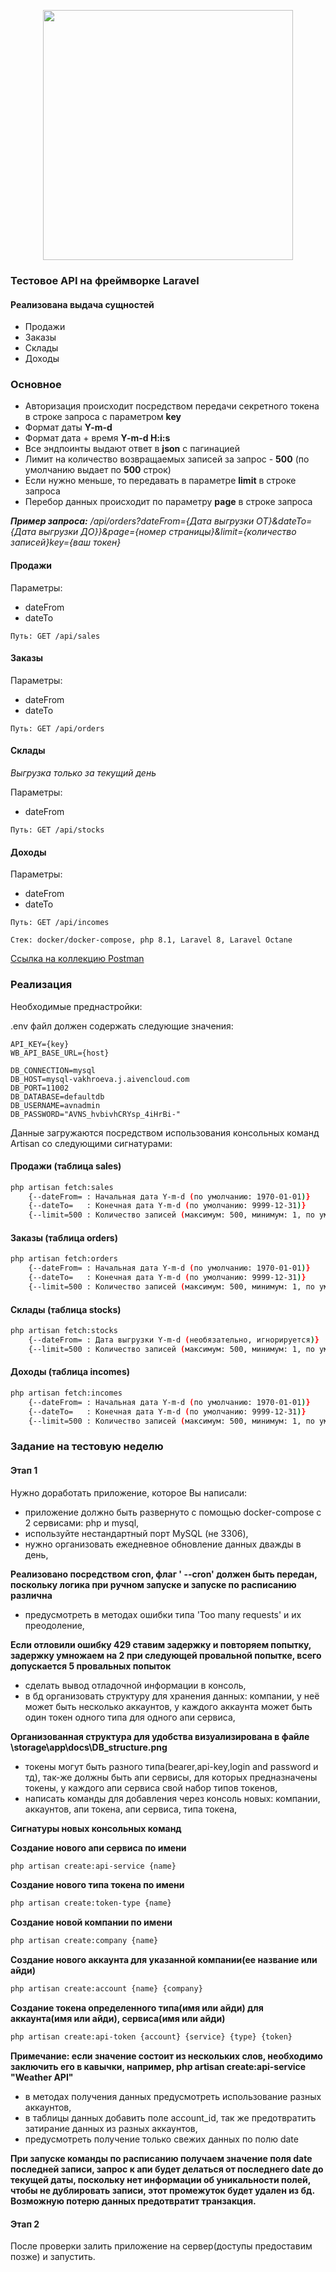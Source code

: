 <p align="center"><a href="https://laravel.com" target="_blank"><img src="https://raw.githubusercontent.com/laravel/art/master/logo-lockup/5%20SVG/2%20CMYK/1%20Full%20Color/laravel-logolockup-cmyk-red.svg" width="400"></a></p>


### Тестовое API на фреймворке Laravel

#### Реализована выдача сущностей 
- Продажи 
- Заказы
- Склады
- Доходы

### Основное

- Авторизация происходит посредством передачи секретного токена в строке запроса с параметром **key**
- Формат даты **Y-m-d**
- Формат дата + время **Y-m-d H:i:s**
- Все эндпоинты выдают ответ в **json** с пагинацией
- Лимит на количество возвращаемых записей за запрос - **500** (по умолчанию выдает по **500** строк)
- Если нужно меньше, то передавать в параметре **limit** в строке запроса
- Перебор данных происходит по параметру **page** в строке запроса

_**Пример запроса:** /api/orders?dateFrom={Дата выгрузки ОТ}&dateTo={Дата выгрузки ДО}}&page={номер страницы}&limit={количество записей}key={ваш токен}_

#### Продажи

Параметры:

- dateFrom
- dateTo

`Путь: GET /api/sales`

#### Заказы

Параметры:

- dateFrom
- dateTo

`Путь: GET /api/orders`

#### Склады 
_Выгрузка только за текущий день_

Параметры:

- dateFrom

`Путь: GET /api/stocks`

#### Доходы

Параметры:

- dateFrom
- dateTo

`Путь: GET /api/incomes`

`Стек: docker/docker-compose, php 8.1, Laravel 8, Laravel Octane`

[Ссылка на коллекцию Postman](https://www.postman.com/cy322666/workspace/app-api-test/overview)


### Реализация

Необходимые преднастройки: 

.env файл должен содержать следующие значения: 

```
API_KEY={key}
WB_API_BASE_URL={host}

DB_CONNECTION=mysql
DB_HOST=mysql-vakhroeva.j.aivencloud.com
DB_PORT=11002
DB_DATABASE=defaultdb
DB_USERNAME=avnadmin
DB_PASSWORD="AVNS_hvbivhCRYsp_4iHrBi-"
```


Данные загружаются посредством использования консольных команд Artisan со следующими сигнатурами:

#### Продажи (таблица sales)

```bash
php artisan fetch:sales
    {--dateFrom= : Начальная дата Y-m-d (по умолчанию: 1970-01-01)}
    {--dateTo=   : Конечная дата Y-m-d (по умолчанию: 9999-12-31)}
    {--limit=500 : Количество записей (максимум: 500, минимум: 1, по умолчанию: 500)}
```

#### Заказы (таблица orders)

```bash
php artisan fetch:orders
    {--dateFrom= : Начальная дата Y-m-d (по умолчанию: 1970-01-01)}
    {--dateTo=   : Конечная дата Y-m-d (по умолчанию: 9999-12-31)}
    {--limit=500 : Количество записей (максимум: 500, минимум: 1, по умолчанию: 500)}
```

#### Склады (таблица stocks)
	
```bash
php artisan fetch:stocks
    {--dateFrom= : Дата выгрузки Y-m-d (необязательно, игнорируется)}
    {--limit=500 : Количество записей (максимум: 500, минимум: 1, по умолчанию: 500)}
```

#### Доходы (таблица incomes)

```bash
php artisan fetch:incomes
    {--dateFrom= : Начальная дата Y-m-d (по умолчанию: 1970-01-01)}
    {--dateTo=   : Конечная дата Y-m-d (по умолчанию: 9999-12-31)}
    {--limit=500 : Количество записей (максимум: 500, минимум: 1, по умолчанию: 500)}
```

### Задание на тестовую неделю

#### Этап 1

Нужно доработать приложение, которое Вы написали:
- приложение должно быть развернуто с помощью docker-compose с 2 сервисами: php и mysql,
- используйте нестандартный порт MySQL (не 3306),
- нужно организовать ежедневное обновление данных дважды в день,

**Реализовано посредством cron, флаг ' --cron' должен быть передан, поскольку логика при ручном запуске и запуске по расписанию различна**
- предусмотреть в методах ошибки типа 'Too many requests' и их преодоление,

**Если отловили ошибку 429 ставим задержку и повторяем попытку, задержку умножаем на 2 при следующей провальной попытке, всего допускается 5 провальных попыток**
- сделать вывод отладочной информации в консоль,
- в бд организовать структуру для хранения данных: компании, у неё может быть несколько  аккаунтов, у каждого аккаунта может быть один токен одного типа для одного апи сервиса,

**Организованная структура для удобства визуализирована в файле \storage\app\docs\DB_structure.png**
- токены могут быть разного типа(bearer,api-key,login and password и тд), так-же должны быть апи сервисы, для которых предназначены токены, у каждого апи сервиса свой набор типов токенов,
- написать команды для добавления через консоль новых: компании, аккаунтов, апи токена, апи сервиса, типа токена,

**Сигнатуры новых консольных команд**

**Создание нового апи сервиса по имени**
```bash
php artisan create:api-service {name}
```

**Создание нового типа токена по имени**
```bash
php artisan create:token-type {name}
```

**Создание новой компании по имени**
```bash
php artisan create:company {name}
```

**Создание нового аккаунта для указанной компании(ее название или айди)**
```bash
php artisan create:account {name} {company}
```

**Создание токена определенного типа(имя или айди) для аккаунта(имя или айди), сервиса(имя или айди)**
```bash
php artisan create:api-token {account} {service} {type} {token}
```

**Примечание: если значение состоит из нескольких слов, необходимо заключить его в кавычки, например, php artisan create:api-service "Weather API"**

- в методах получения данных предусмотреть использование разных аккаунтов,
- в таблицы данных добавить поле account_id, так же предотвратить затирание данных из разных аккаунтов,
- предусмотреть получение только свежих данных по полю date

**При запуске команды по расписанию получаем значение поля date последней записи, запрос к апи будет делаться от последнего date до текущей даты, поскольку нет информации об уникальности полей, чтобы не дублировать записи, этот промежуток будет удален из бд. Возможную потерю данных предотвратит транзакция.**

#### Этап 2

После проверки залить приложение на сервер(доступы предоставим позже) и запустить.